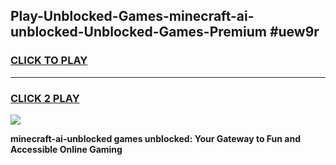 
## Play-Unblocked-Games-minecraft-ai-unblocked-Unblocked-Games-Premium #uew9r
<h3>
<a href="https://premium.freeplayer.one?title=minecraft-ai-unblocked&ref=12M">CLICK TO PLAY</a></h3>
<hr>

<h3>
<a href="https://premium.freeplayer.one?title=minecraft-ai-unblocked&ref=12M">CLICK 2 PLAY</a>
  
</h3>

<a href="https://premium.freeplayer.one?title=minecraft-ai-unblocked&ref=12M"><img src="https://clearcache.store/games.png"></a>


**minecraft-ai-unblocked games unblocked: Your Gateway to Fun and Accessible Online Gaming**
